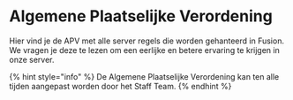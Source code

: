 # Algemene Plaatselijke Verordening

Hier vind je de APV met alle server regels die worden gehanteerd in Fusion. We vragen je deze te lezen om een eerlijke en betere ervaring te krijgen in onze server.

{% hint style="info" %}
&#x20;De Algemene Plaatselijke Verordening kan ten alle tijden aangepast worden door het Staff Team.
{% endhint %}
